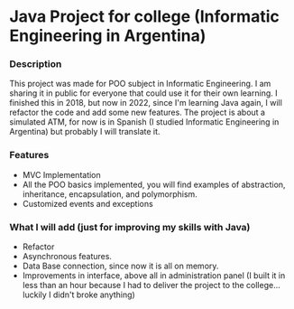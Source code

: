 # Java Project for college (Informatic Engineering in Argentina)

### Description

This project was made for POO subject in Informatic Engineering. I am sharing it in public for everyone that could use it for their own learning. I finished this in 2018, but now in 2022, since I'm learning Java again, I will refactor the code and add some new features. The project is about a simulated ATM, for now is in Spanish (I studied Informatic Engineering in Argentina) but probably I will translate it.

### Features

- MVC Implementation
- All the POO basics implemented, you will find examples of abstraction, inheritance, encapsulation, and polymorphism.
- Customized events and exceptions

### What I will add (just for improving my skills with Java)

- Refactor
- Asynchronous features.
- Data Base connection, since now it is all on memory.
- Improvements in interface, above all in administration panel (I built it in less than an hour because I had to deliver the project to the college... luckily I didn't broke anything)
